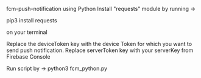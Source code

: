 fcm-push-notification using Python
Install "requests" module by running ->

pip3 install requests

on your terminal

Replace the deviceToken key with the device Token for which you want to send push notification. Replace serverToken key with your serverKey from Firebase Console

Run script by ->
python3 fcm_python.py